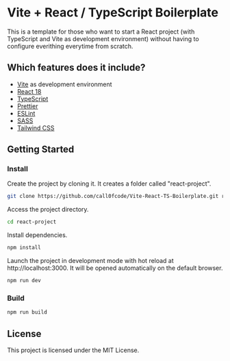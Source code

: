 # Vite + React / TypeScript Boilerplate

This is a template for those who want to start a React project (with TypeScript and Vite as development environment) without having to configure everithing everytime from scratch.

## Which features does it include?

- [Vite](https://vitejs.dev/) as development environment
- [React 18](https://reactjs.org/)
- [TypeScript](https://www.typescriptlang.org/)
- [Prettier](https://prettier.io/)
- [ESLint](https://eslint.org/)
- [SASS](https://sass-lang.com/)
- [Tailwind CSS](https://tailwindcss.com/)

## Getting Started

### Install

Create the project by cloning it. It creates a folder called "react-project".

```bash
git clone https://github.com/call0fcode/Vite-React-TS-Boilerplate.git react-project
```

Access the project directory.

```bash
cd react-project
```

Install dependencies.

```bash
npm install
```

Launch the project in development mode with hot reload at http://localhost:3000.
It will be opened automatically on the default browser.

```bash
npm run dev
```

### Build

```bash
npm run build
```

## License

This project is licensed under the MIT License.
